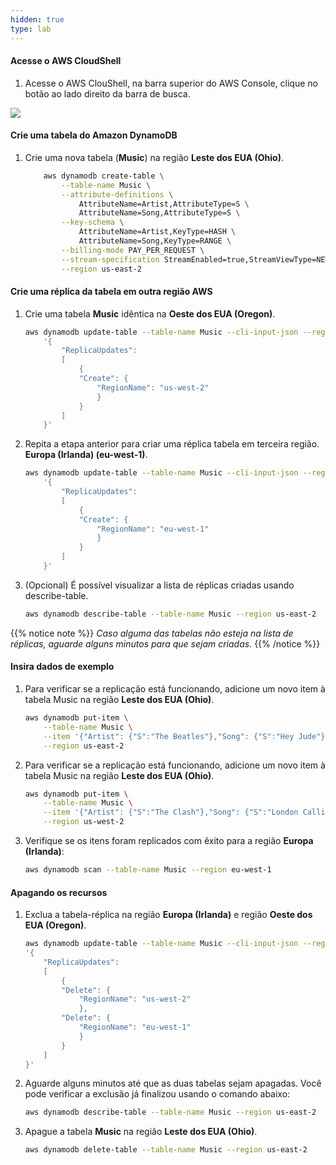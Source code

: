 ```yaml
---
hidden: true
type: lab
---
```



#### Acesse o AWS CloudShell

1. Acesse o AWS ClouShell, na barra superior do AWS Console, clique no botão ao lado direito da barra de busca.

<img src="/images/console-cloudshell2.png?classes=shadow" />


#### Crie uma tabela do Amazon DynamoDB

1. Crie uma nova tabela (**Music**) na região **Leste dos EUA (Ohio)**.
    ```bash
        aws dynamodb create-table \
            --table-name Music \
            --attribute-definitions \
                AttributeName=Artist,AttributeType=S \
                AttributeName=Song,AttributeType=S \
            --key-schema \
                AttributeName=Artist,KeyType=HASH \
                AttributeName=Song,KeyType=RANGE \
            --billing-mode PAY_PER_REQUEST \
            --stream-specification StreamEnabled=true,StreamViewType=NEW_AND_OLD_IMAGES \
            --region us-east-2
    ```

#### Crie uma réplica da tabela em outra região AWS
1. Crie uma tabela **Music** idêntica na **Oeste dos EUA (Oregon)**.
    ```bash
    aws dynamodb update-table --table-name Music --cli-input-json --region us-east-2 \
        '{
            "ReplicaUpdates":
            [
                {
                "Create": {
                    "RegionName": "us-west-2"
                    }
                }
            ]
        }' 
    ```
2. Repita a etapa anterior para criar uma réplica tabela em terceira região. **Europa (Irlanda) (eu-west-1)**.
    ```bash
    aws dynamodb update-table --table-name Music --cli-input-json --region us-east-2 \
        '{
            "ReplicaUpdates":
            [
                {
                "Create": {
                    "RegionName": "eu-west-1"
                    }
                }
            ]
        }' 
    ```

3. (Opcional) É possível visualizar a lista de réplicas criadas usando describe-table.
    ```bash
    aws dynamodb describe-table --table-name Music --region us-east-2
    ```

{{% notice note %}}
*Caso alguma das tabelas não esteja na lista de réplicas, aguarde alguns minutos para que sejam criadas.*
{{% /notice %}}

    

#### Insira dados de exemplo

1. Para verificar se a replicação está funcionando, adicione um novo item à tabela Music na região **Leste dos EUA (Ohio)**.
    ```bash
    aws dynamodb put-item \
        --table-name Music \
        --item '{"Artist": {"S":"The Beatles"},"Song": {"S":"Hey Jude"}}' \
        --region us-east-2
    ```

2. Para verificar se a replicação está funcionando, adicione um novo item à tabela Music na região **Leste dos EUA (Ohio)**.
    ```bash
    aws dynamodb put-item \
        --table-name Music \
        --item '{"Artist": {"S":"The Clash"},"Song": {"S":"London Calling"}}' \
        --region us-west-2
    ```

3. Verifique se os itens foram replicados com êxito para a região **Europa (Irlanda)**:    
    ```bash
    aws dynamodb scan --table-name Music --region eu-west-1
    ```


#### Apagando os recursos
1. Exclua a tabela-réplica na região **Europa (Irlanda)** e região **Oeste dos EUA (Oregon)**.

    ```bash
    aws dynamodb update-table --table-name Music --cli-input-json --region us-east-2 \
    '{
        "ReplicaUpdates":
        [
            {
            "Delete": {
                "RegionName": "us-west-2"
                },
            "Delete": {
                "RegionName": "eu-west-1"
                }
            }
        ]
    }'
    ```

2. Aguarde alguns minutos até que as duas tabelas sejam apagadas. Você pode verificar a exclusão já finalizou usando o comando abaixo:
    ```bash
    aws dynamodb describe-table --table-name Music --region us-east-2
    ```

3. Apague a tabela **Music** na região **Leste dos EUA (Ohio)**.
    ```bash
    aws dynamodb delete-table --table-name Music --region us-east-2
    ```